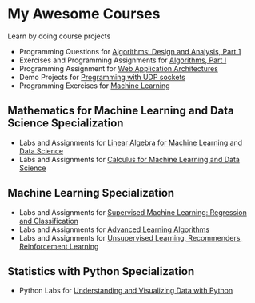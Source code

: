 My Awesome Courses
==================

Learn by doing course projects

* Programming Questions for [Algorithms: Design and Analysis, Part 1](https://class.coursera.org/algo-005)
* Exercises and Programming Assignments for [Algorithms, Part I](https://class.coursera.org/algs4partI-004)
* Programming Assignment for [Web Application Architectures](https://class.coursera.org/webapplications-002)
* Demo Projects for [Programming with UDP sockets](https://www.cs.rutgers.edu/~pxk/417/notes/sockets/udp.html)
* Programming Exercises for [Machine Learning](https://class.coursera.org/ml-006)
## Mathematics for Machine Learning and Data Science Specialization
* Labs and Assignments for [Linear Algebra for Machine Learning and Data Science](https://www.coursera.org/learn/machine-learning-linear-algebra)
* Labs and Assignments for [Calculus for Machine Learning and Data Science](https://www.coursera.org/learn/machine-learning-calculus)
## Machine Learning Specialization
* Labs and Assignments for [Supervised Machine Learning: Regression and Classification](https://www.coursera.org/learn/machine-learning)
* Labs and Assignments for [Advanced Learning Algorithms](https://www.coursera.org/learn/advanced-learning-algorithms)
* Labs and Assignments for [Unsupervised Learning, Recommenders, Reinforcement Learning](https://www.coursera.org/learn/unsupervised-learning-recommenders-reinforcement-learning)
## Statistics with Python Specialization
* Python Labs for [Understanding and Visualizing Data with Python](https://www.coursera.org/learn/understanding-visualization-data)
